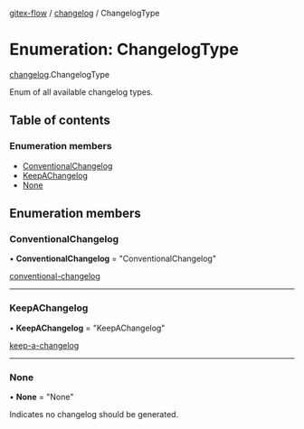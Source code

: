 [gitex-flow](../README.md) / [changelog](../modules/changelog.md) / ChangelogType

# Enumeration: ChangelogType

[changelog](../modules/changelog.md).ChangelogType

Enum of all available changelog types.

## Table of contents

### Enumeration members

- [ConventionalChangelog](changelog.changelogtype.md#conventionalchangelog)
- [KeepAChangelog](changelog.changelogtype.md#keepachangelog)
- [None](changelog.changelogtype.md#none)

## Enumeration members

### ConventionalChangelog

• **ConventionalChangelog** = "ConventionalChangelog"

[conventional-changelog](https://github.com/conventional-changelog/conventional-changelog)

___

### KeepAChangelog

• **KeepAChangelog** = "KeepAChangelog"

[keep-a-changelog](https://keepachangelog.com/en/1.0.0/)

___

### None

• **None** = "None"

Indicates no changelog should be generated.
